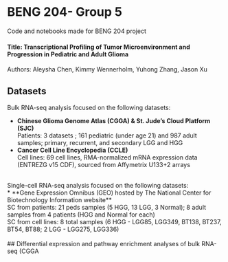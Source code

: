 # BENG 204- Group 5
Code and notebooks made for BENG 204 project <br/>
#### Title: Transcriptional Profiling of Tumor Microenvironment and Progression in Pediatric and Adult Glioma <br/>
Authors: Aleysha Chen, Kimmy Wennerholm, Yuhong Zhang, Jason Xu

## Datasets
Bulk RNA-seq analysis focused on the following datasets:<br/>
* **Chinese Glioma Genome Atlas (CGGA) & St. Jude’s Cloud Platform (SJC)** <br/>
Patients: 3 datasets ; 161 pediatric (under age 21) and 987 adult samples; primary, recurrent, and secondary LGG and HGG<br/>
* **Cancer Cell Line Encyclopedia (CCLE)** <br/>
Cell lines: 69 cell lines, RMA-normalized mRNA expression data (ENTREZG v15 CDF), sourced from Affymetrix U133+2 arrays<br/>
<br/>
Single-cell RNA-seq analysis focused on the following datasets:<br/>
* **Gene Expression Omnibus (GEO) hosted by The National Center for Biotechnology Information website** <br/>
SC from patients: 21 peds samples (5 HGG, 13 LGG, 3 Normal); 8 adult samples from 4 patients (HGG and Normal for each)<br/>
SC from cell lines: 8 total samples (6 HGG - LGG85, LGG349, BT138, BT237, BT54, BT88; 2 LGG - LGG275, LGG336)<br/>
<br/>
## Differential expression and pathway enrichment analyses of bulk RNA-seq (CGGA
